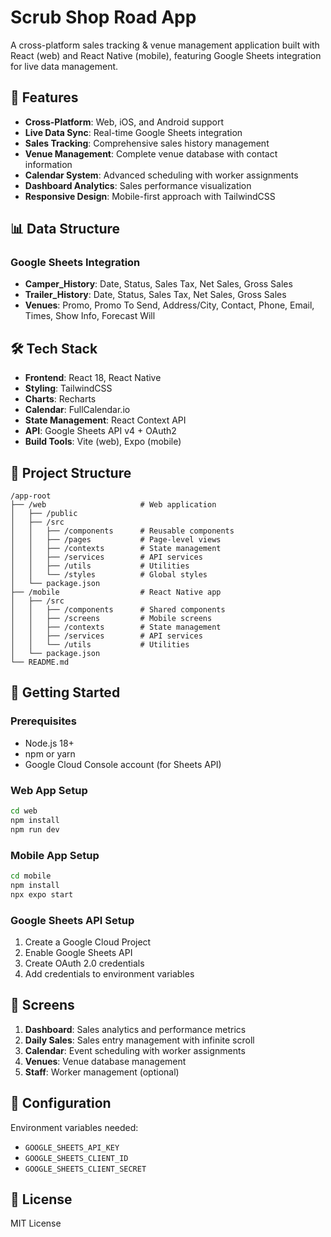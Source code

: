 # Scrub Shop Road App

A cross-platform sales tracking & venue management application built with React (web) and React Native (mobile), featuring Google Sheets integration for live data management.

## 🚀 Features

- **Cross-Platform**: Web, iOS, and Android support
- **Live Data Sync**: Real-time Google Sheets integration
- **Sales Tracking**: Comprehensive sales history management
- **Venue Management**: Complete venue database with contact information
- **Calendar System**: Advanced scheduling with worker assignments
- **Dashboard Analytics**: Sales performance visualization
- **Responsive Design**: Mobile-first approach with TailwindCSS

## 📊 Data Structure

### Google Sheets Integration
- **Camper_History**: Date, Status, Sales Tax, Net Sales, Gross Sales
- **Trailer_History**: Date, Status, Sales Tax, Net Sales, Gross Sales
- **Venues**: Promo, Promo To Send, Address/City, Contact, Phone, Email, Times, Show Info, Forecast Will

## 🛠 Tech Stack

- **Frontend**: React 18, React Native
- **Styling**: TailwindCSS
- **Charts**: Recharts
- **Calendar**: FullCalendar.io
- **State Management**: React Context API
- **API**: Google Sheets API v4 + OAuth2
- **Build Tools**: Vite (web), Expo (mobile)

## 📁 Project Structure

```
/app-root
├── /web                     # Web application
│   ├── /public
│   ├── /src
│   │   ├── /components      # Reusable components
│   │   ├── /pages           # Page-level views
│   │   ├── /contexts        # State management
│   │   ├── /services        # API services
│   │   ├── /utils           # Utilities
│   │   └── /styles          # Global styles
│   └── package.json
├── /mobile                  # React Native app
│   ├── /src
│   │   ├── /components      # Shared components
│   │   ├── /screens         # Mobile screens
│   │   ├── /contexts        # State management
│   │   ├── /services        # API services
│   │   └── /utils           # Utilities
│   └── package.json
└── README.md
```

## 🚀 Getting Started

### Prerequisites
- Node.js 18+ 
- npm or yarn
- Google Cloud Console account (for Sheets API)

### Web App Setup
```bash
cd web
npm install
npm run dev
```

### Mobile App Setup
```bash
cd mobile
npm install
npx expo start
```

### Google Sheets API Setup
1. Create a Google Cloud Project
2. Enable Google Sheets API
3. Create OAuth 2.0 credentials
4. Add credentials to environment variables

## 📱 Screens

1. **Dashboard**: Sales analytics and performance metrics
2. **Daily Sales**: Sales entry management with infinite scroll
3. **Calendar**: Event scheduling with worker assignments
4. **Venues**: Venue database management
5. **Staff**: Worker management (optional)

## 🔧 Configuration

Environment variables needed:
- `GOOGLE_SHEETS_API_KEY`
- `GOOGLE_SHEETS_CLIENT_ID`
- `GOOGLE_SHEETS_CLIENT_SECRET`

## 📄 License

MIT License 
